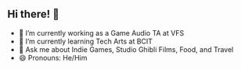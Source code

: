 ## Hi there! 👋


- 🔭 I’m currently working as a Game Audio TA at VFS
- 🌱 I’m currently learning Tech Arts at BCIT
- 💬 Ask me about Indie Games, Studio Ghibli Films, Food, and Travel 
- 😄 Pronouns: He/Him

<!--
**andmedpin/andmedpin** is a ✨ _special_ ✨ repository because its `README.md` (this file) appears on your GitHub profile.

Here are some ideas to get you started:

- 🔭 I’m currently working on ...
- 🌱 I’m currently learning ...
- 👯 I’m looking to collaborate on ...
- 🤔 I’m looking for help with ...
- 💬 Ask me about ...
- 📫 How to reach me: ...
- 😄 Pronouns: ...
- ⚡ Fun fact: ...
-->
